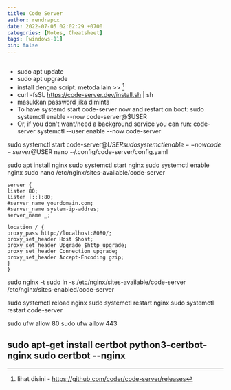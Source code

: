 ```yaml
---
title: Code Server
author: rendrapcx
date: 2022-07-05 02:02:29 +0700
categories: [Notes, Cheatsheet]
tags: [windows-11]
pin: false
---
```

## 
- sudo apt update
- sudo apt upgrade
- install dengna script. metoda lain >> [^1]
- curl -fsSL https://code-server.dev/install.sh | sh
- masukkan password jika diminta
- To have systemd start code-server now and restart on boot:
  sudo systemctl enable --now code-server@$USER
- Or, if you don't want/need a background service you can run:
  code-server
systemctl --user enable --now code-server

sudo systemctl start code-server@$USER
sudo systemctl enable --now code-server@$USER
nano ~/.config/code-server/config.yaml

sudo apt install nginx
sudo systemctl start nginx
sudo systemctl enable nginx
sudo nano /etc/nginx/sites-available/code-server

```
server {
listen 80;
listen [::]:80;
#server_name yourdomain.com;
#server_name system-ip-addres;
server_name _;

location / {
proxy_pass http://localhost:8080/;
proxy_set_header Host $host;
proxy_set_header Upgrade $http_upgrade;
proxy_set_header Connection upgrade;
proxy_set_header Accept-Encoding gzip;
}
}
```
sudo nginx -t
sudo ln -s /etc/nginx/sites-available/code-server /etc/nginx/sites-enabled/code-server

sudo systemctl reload nginx
sudo systemctl restart nginx
sudo systemctl restart code-server

sudo ufw allow 80
sudo ufw allow 443



sudo apt-get install certbot python3-certbot-nginx
sudo certbot --nginx
---
[^1]: lihat disini - https://github.com/coder/code-server/releases